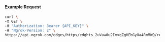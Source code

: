<!-- Code generated for API Clients. DO NOT EDIT. -->

#### Example Request

```bash
curl \
-X GET \
-H "Authorization: Bearer {API_KEY}" \
-H "Ngrok-Version: 2" \
https://api.ngrok.com/edges/https/edghts_2uVaw0u2ImxqZgHEbGy8a4RmMWQ/routes/edghtsrt_2uVaw0NImRTvro5cWWTmkRuwAz4/compression
```

